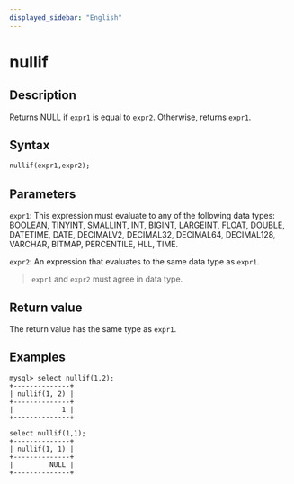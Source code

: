 ```yaml
---
displayed_sidebar: "English"
---
```


# nullif

## Description

Returns NULL if `expr1` is equal to `expr2`. Otherwise, returns `expr1`.

## Syntax

```Haskell
nullif(expr1,expr2);
```

## Parameters

`expr1`: This expression must evaluate to any of the following data types: BOOLEAN, TINYINT, SMALLINT, INT, BIGINT, LARGEINT, FLOAT, DOUBLE, DATETIME, DATE, DECIMALV2, DECIMAL32, DECIMAL64, DECIMAL128, VARCHAR, BITMAP, PERCENTILE, HLL, TIME.

`expr2`: An expression that evaluates to the same data type as `expr1`.

> `expr1` and `expr2` must agree in data type.

## Return value

The return value has the same type as `expr1`.

## Examples

```Plain Text
mysql> select nullif(1,2);
+--------------+
| nullif(1, 2) |
+--------------+
|            1 |
+--------------+

select nullif(1,1);
+--------------+
| nullif(1, 1) |
+--------------+
|         NULL |
+--------------+
```
